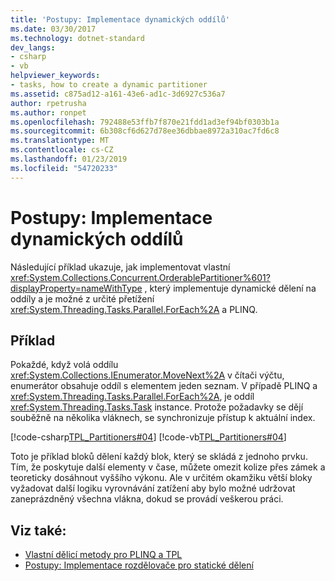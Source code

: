 ```yaml
---
title: 'Postupy: Implementace dynamických oddílů'
ms.date: 03/30/2017
ms.technology: dotnet-standard
dev_langs:
- csharp
- vb
helpviewer_keywords:
- tasks, how to create a dynamic partitioner
ms.assetid: c875ad12-a161-43e6-ad1c-3d6927c536a7
author: rpetrusha
ms.author: ronpet
ms.openlocfilehash: 792488e53ffb7f870e21fdd1ad3ef94bf0303b1a
ms.sourcegitcommit: 6b308cf6d627d78ee36dbbae8972a310ac7fd6c8
ms.translationtype: MT
ms.contentlocale: cs-CZ
ms.lasthandoff: 01/23/2019
ms.locfileid: "54720233"
---
```

# <a name="how-to-implement-dynamic-partitions"></a>Postupy: Implementace dynamických oddílů
Následující příklad ukazuje, jak implementovat vlastní <xref:System.Collections.Concurrent.OrderablePartitioner%601?displayProperty=nameWithType> , který implementuje dynamické dělení na oddíly a je možné z určité přetížení <xref:System.Threading.Tasks.Parallel.ForEach%2A> a PLINQ.  
  
## <a name="example"></a>Příklad  
 Pokaždé, když volá oddílu <xref:System.Collections.IEnumerator.MoveNext%2A> v čítači výčtu, enumerátor obsahuje oddíl s elementem jeden seznam. V případě PLINQ a <xref:System.Threading.Tasks.Parallel.ForEach%2A>, je oddíl <xref:System.Threading.Tasks.Task> instance. Protože požadavky se dějí souběžně na několika vláknech, se synchronizuje přístup k aktuální index.  
  
 [!code-csharp[TPL_Partitioners#04](../../../samples/snippets/csharp/VS_Snippets_Misc/tpl_partitioners/cs/partitioners.cs#04)]
 [!code-vb[TPL_Partitioners#04](../../../samples/snippets/visualbasic/VS_Snippets_Misc/tpl_partitioners/vb/dynamicpartitioner.vb#04)]  
  
 Toto je příklad bloků dělení každý blok, který se skládá z jednoho prvku. Tím, že poskytuje další elementy v čase, můžete omezit kolize přes zámek a teoreticky dosáhnout vyššího výkonu. Ale v určitém okamžiku větší bloky vyžadovat další logiku vyrovnávání zatížení aby bylo možné udržovat zaneprázdněný všechna vlákna, dokud se provádí veškerou práci.  
  
## <a name="see-also"></a>Viz také:

- [Vlastní dělicí metody pro PLINQ a TPL](../../../docs/standard/parallel-programming/custom-partitioners-for-plinq-and-tpl.md)
- [Postupy: Implementace rozdělovače pro statické dělení](../../../docs/standard/parallel-programming/how-to-implement-a-partitioner-for-static-partitioning.md)
